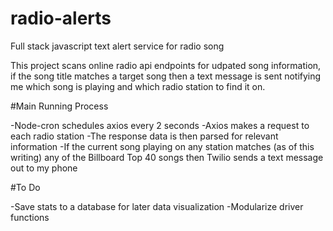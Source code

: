 # radio-alerts
Full stack javascript text alert service for radio song

This project scans online radio api endpoints for udpated song information, if the song title matches a target song then a text message is sent notifying me which song is playing and which radio station to find it on.

#Main Running Process

-Node-cron schedules axios every 2 seconds
-Axios makes a request to each radio station
-The response data is then parsed for relevant information
-If the current song playing on any station matches (as of this writing) any of the Billboard Top 40 songs then Twilio sends a text message out to my phone

#To Do

-Save stats to a database for later data visualization
-Modularize driver functions


